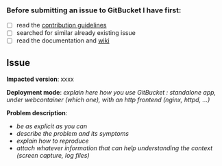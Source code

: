 ### Before submitting an issue to GitBucket I have first:

- [ ] read the [contribution guidelines](https://github.com/gitbucket/gitbucket/blob/master/.github/CONTRIBUTING.md)
- [ ] searched for similar already existing issue
- [ ] read the documentation and [wiki](https://github.com/gitbucket/gitbucket/wiki)

<!--

*(if you have performed all the above, remove the paragraph and continue describing the issue with template below)*

-->

## Issue
**Impacted version**: xxxx

**Deployment mode**: *explain here how you use GitBucket : standalone app, under webcontainer (which one), with an http frontend (nginx, httpd, ...)*

**Problem description**:
- *be as explicit as you can*
- *describe the problem and its symptoms*
- *explain how to reproduce*
- *attach whatever information that can help understanding the context (screen capture, log files)*
